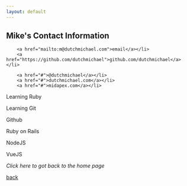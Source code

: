 ```yaml
---
layout: default
---
```


## Mike's Contact Information

	    <a href="mailto:m@dutchmichael.com">email</a></li>
	    <a href="https://github.com/dutchmichael">github.com/dutchmichael</a></li>

		<a href="#">@dutchmichael</a></li>
		<a href="#">dutchmichael.com</a></li>
		<a href="#">midapex.com</a></li>

Learning Ruby

Learning Git

Github

Ruby on Rails

NodeJS

VueJS

_Click here to got back to the home page_

[back](./)